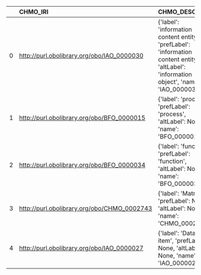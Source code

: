 |    | CHMO_IRI                                    | CHMO_DESC                                                                                                                                   | VIMMP_IRI                                                   | VIMMP_DESC                            | VIMMP_DEF   |
|---:|:--------------------------------------------|:--------------------------------------------------------------------------------------------------------------------------------------------|:------------------------------------------------------------|:--------------------------------------|:------------|
|  0 | http://purl.obolibrary.org/obo/IAO_0000030  | {'label': 'information content entity', 'prefLabel': 'information content entity', 'altLabel': 'information object', 'name': 'IAO_0000030'} | http://purl.obolibrary.org/obo/iao.owl#IAO_0000030          | {'name': 'IAO_0000030'}               | []          |
|  1 | http://purl.obolibrary.org/obo/BFO_0000015  | {'label': 'process', 'prefLabel': 'process', 'altLabel': None, 'name': 'BFO_0000015'}                                                       | https://emmc.eu/semantics/evmpo/evmpo.ttl#process           | {'name': 'process'}                   | []          |
|  2 | http://purl.obolibrary.org/obo/BFO_0000034  | {'label': 'function', 'prefLabel': 'function', 'altLabel': None, 'name': 'BFO_0000034'}                                                     | https://purl.vimmp.eu/semantics/vov/vov.ttl#function        | {'name': 'function'}                  | []          |
|  3 | http://purl.obolibrary.org/obo/CHMO_0002743 | {'label': 'Matrix', 'prefLabel': None, 'altLabel': None, 'name': 'CHMO_0002743'}                                                            | https://purl.vimmp.eu/semantics/alignment/emmo1s.ttl#Matrix | {'label': 'Matrix', 'name': 'Matrix'} | []          |
|  4 | http://purl.obolibrary.org/obo/IAO_0000027  | {'label': 'Data item', 'prefLabel': None, 'altLabel': None, 'name': 'IAO_0000027'}                                                          | http://purl.obolibrary.org/obo/iao.owl#IAO_0000027          | {'name': 'IAO_0000027'}               | []          |